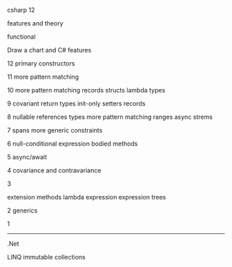 
csharp 12 

features and theory

functional 



Draw a chart and C# features


12
primary constructors 


11
more pattern matching

10
more pattern matching
records structs
lambda types


9
covariant return types
init-only setters
records

8
nullable references types
more pattern matching
ranges
async strems

7
spans
more generic constraints


6
null-conditional
expression bodied methods

5
async/await


4
covariance and contravariance

3

extension methods
lambda expression
expression trees


2
generics


1

---

.Net

LINQ
immutable collections
